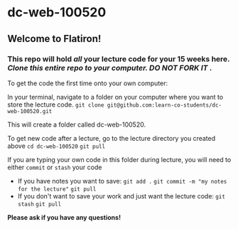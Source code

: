 # dc-web-100520

## Welcome to Flatiron!  

### This repo will hold *all* your lecture code for your 15 weeks here.  *Clone this entire repo to your computer.  DO NOT FORK IT* .  

To get the code the first time onto your own computer:

In your terminal, navigate to a folder on your computer where you want to store the lecture code. 
`git clone git@github.com:learn-co-students/dc-web-100520.git`

This will create a folder called dc-web-100520.


To get new code after a lecture, go to the lecture directory you created above 
`cd dc-web-100520`
`git pull`

If you are typing your own code in this folder during lecture, you will need to either `commit` or `stash` your code

  - If you have notes you want to save:
    `git add .`
    `git commit -m "my notes for the lecture"`
    `git pull`
  - If you don't want to save your work and just want the lecture code:
    `git stash`
    `git pull`
    
**Please ask if you have any questions!**
